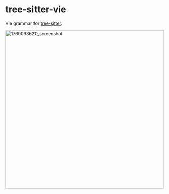 # tree-sitter-vie

Vie grammar for [tree-sitter](https://tree-sitter.github.io/tree-sitter/index.html).

<img width="500" alt="1760093620_screenshot" src="https://github.com/user-attachments/assets/b557b160-7b08-4ee1-b3d7-ec0dd9e6a235" />
